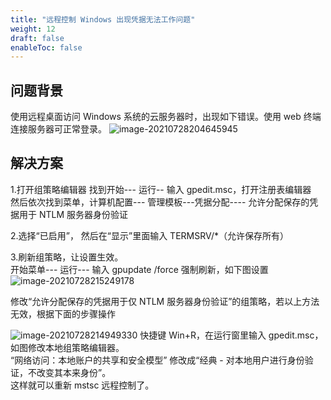 ```yaml
---
title: "远程控制 Windows 出现凭据无法工作问题"
weight: 12
draft: false
enableToc: false
---
```


## 问题背景
使用远程桌面访问 Windows 系统的云服务器时，出现如下错误。使用 web 终端连接服务器可正常登录。
![image-20210728204645945](../../../_images/win_not_work02-01.png)

## 解决方案

1.打开组策略编辑器
找到开始--- 运行-- 输入 gpedit.msc，打开注册表编辑器  
然后依次找到菜单，计算机配置--- 管理模板---凭据分配---- 允许分配保存的凭据用于 NTLM 服务器身份验证  

2.选择“已启用”， 然后在“显示”里面输入 TERMSRV/*（允许保存所有）  

3.刷新组策略，让设置生效。  
开始菜单--- 运行--- 输入 gpupdate /force 强制刷新，如下图设置  
![image-20210728215249178](../../../_images/win_not_work02-02.png)

修改“允许分配保存的凭据用于仅 NTLM 服务器身份验证”的组策略，若以上方法无效，根据下面的步骤操作

![image-20210728214949330](../../../_images/win_not_work02-03.png)
快捷键 Win+R，在运行窗里输入 gpedit.msc，如图修改本地组策略编辑器。  
“网络访问：本地账户的共享和安全模型” 修改成“经典 - 对本地用户进行身份验证，不改变其本来身份”。  
这样就可以重新 mstsc 远程控制了。



